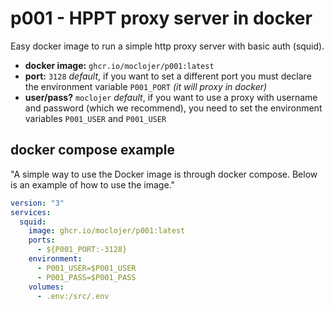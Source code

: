 # p001 - HPPT proxy server in docker

Easy docker image to run a simple http proxy server with basic auth (squid).

* **docker image:** `ghcr.io/moclojer/p001:latest`
* **port:** `3128` *default*, if you want to set a different port you must declare the environment variable `P001_PORT` *(it will proxy in docker)*
* **user/pass?** `moclojer` *default*, if you want to use a proxy with username and password (which we recommend), you need to set the environment variables `P001_USER` and `P001_USER`

## docker compose example

"A simple way to use the Docker image is through ﻿docker compose. Below is an example of how to use the image."

```yaml
version: "3"
services:
  squid:
    image: ghcr.io/moclojer/p001:latest
    ports:
      - ${P001_PORT:-3128}
    environment:
      - P001_USER=$P001_USER
      - P001_PASS=$P001_PASS
    volumes:
      - .env:/src/.env
```
